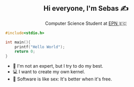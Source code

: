 <h2 align = "center">
  Hi everyone, I'm Sebas ✍️
 </h2>
 
<p align = "center">
  Computer Science Student at <a href= "https://www.epn.edu.ec/">EPN </a>  🇪🇨
</p>

```C
#include<stdio.h>

int main(){
    printf("Hello World");
    return 0;
}
```
- :star2: I'm not an expert, but I try to do my best.
- 💻 I want to create my own kernel.
- :penguin: Software is like sex: It's better when it's free.


